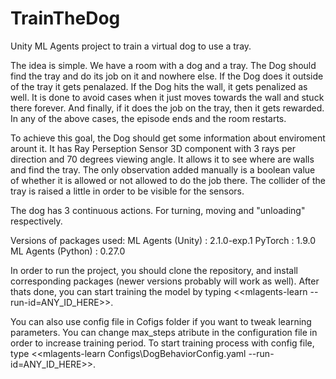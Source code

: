 # TrainTheDog
Unity ML Agents project to train a virtual dog to use a tray.

The idea is simple. We have a room with a dog and a tray. The Dog should find the tray and do its job on it and nowhere else.
If the Dog does it outside of the tray it gets penalazed. If the Dog hits the wall, it gets penalized as well. It is done to avoid cases when it just moves towards the wall and stuck there forever. And finally, if it does the job on the tray, then it gets rewarded. In any of the above cases, the episode ends and the room restarts.

To achieve this goal, the Dog should get some information about enviroment arount it. It has Ray Perseption Sensor 3D component with 3 rays per direction and 70 degrees viewing angle. It allows it to see where are walls and find the tray. The only observation added manually is a boolean value of whether it is allowed or not allowed to do the job there. The collider of the tray is raised a little in order to be visible for the sensors.

The dog has 3 continuous actions. For turning, moving and "unloading" respectively.

Versions of packages used:
  ML Agents (Unity)   : 2.1.0-exp.1
  PyTorch             : 1.9.0
  ML Agents (Python)  : 0.27.0
  
In order to run the project, you should clone the repository, and install corresponding packages (newer versions probably will work as well). After thats done, you can start training the model by typing <<mlagents-learn --run-id=ANY_ID_HERE>>.

You can also use config file in Cofigs folder if you want to tweak learning parameters. You can change max_steps atribute in the configuration file in order to increase training period. To start training process with config file, type <<mlagents-learn Configs\DogBehaviorConfig.yaml --run-id=ANY_ID_HERE>>.
